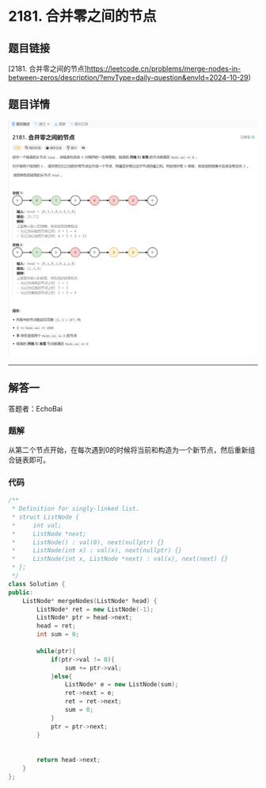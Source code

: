 # 2181. 合并零之间的节点
## 题目链接  
[2181. 合并零之间的节点]https://leetcode.cn/problems/merge-nodes-in-between-zeros/description/?envType=daily-question&envId=2024-10-29)
## 题目详情
![题目图片](Img/2181.png)

***
## 解答一
答题者：EchoBai

### 题解
从第二个节点开始，在每次遇到0的时候将当前和构造为一个新节点，然后重新组合链表即可。

### 代码
``` cpp
/**
 * Definition for singly-linked list.
 * struct ListNode {
 *     int val;
 *     ListNode *next;
 *     ListNode() : val(0), next(nullptr) {}
 *     ListNode(int x) : val(x), next(nullptr) {}
 *     ListNode(int x, ListNode *next) : val(x), next(next) {}
 * };
 */
class Solution {
public:
    ListNode* mergeNodes(ListNode* head) {
        ListNode* ret = new ListNode(-1);
        ListNode* ptr = head->next;
        head = ret;
        int sum = 0;

        while(ptr){
            if(ptr->val != 0){
                sum += ptr->val;
            }else{
                ListNode* e = new ListNode(sum);
                ret->next = e;
                ret = ret->next;
                sum = 0;
            }
            ptr = ptr->next;
        }


        return head->next;
    }
};
```
